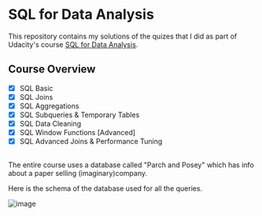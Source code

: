 # SQL for Data Analysis

This repository contains my solutions of the quizes that I did as part of Udacity's course [SQL for Data Analysis](https://in.udacity.com/course/sql-for-data-analysis--ud198).

## Course Overview

- [x]  SQL Basic
- [x]  SQL Joins
- [x]  SQL Aggregations
- [x]  SQL Subqueries & Temporary Tables
- [x]  SQL Data Cleaning
- [x]  SQL Window Functions [Advanced]
- [x]  SQL Advanced Joins & Performance Tuning

## 

The entire course uses a database called "Parch and Posey" which has info about a paper selling (imaginary)company.

Here is the schema of the database used for all the queries.


![image](https://user-images.githubusercontent.com/81607668/129864934-84e25368-7b19-430e-a5e4-2ab48e2dd9d2.png)
